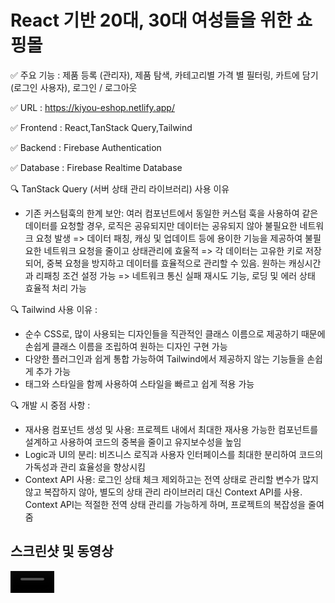 # React 기반 20대, 30대 여성들을 위한 쇼핑몰

✅ 주요 기능 : 제품 등록 (관리자), 제품 탐색, 카테고리별 가격 별 필터링, 카트에 담기(로그인 사용자), 로그인 / 로그아웃

✅ URL : https://kiyou-eshop.netlify.app/

✅ Frontend : React,TanStack Query,Tailwind

✅ Backend : Firebase Authentication

✅ Database : Firebase Realtime Database

🔍 TanStack Query (서버 상태 관리 라이브러리) 사용 이유 
- 기존 커스텀훅의 한계 보안: 여러 컴포넌트에서 동일한 커스텀 훅을 사용하여 같은 데이터를 요청할 경우, 로직은 공유되지만 데이터는 공유되지 않아 불필요한 네트워크 요청 발생 
  => 데이터 패칭, 캐싱 및 업데이트 등에 용이한 기능을 제공하여 불필요한 네트워크 요청을 줄이고 상태관리에 효울적
  => 각 데이터는 고유한 키로 저장되어, 중복 요청을 방지하고 데이터를 효율적으로 관리할 수 있음. 원하는 캐싱시간과 리패칭 조건 설정 가능
  => 네트워크 통신 실패 재시도 기능, 로딩 및 에러 상태 효율적 처리 가능 

🔍 Tailwind 사용 이유 : 
- 순수 CSS로, 많이 사용되는 디자인들을 직관적인 클래스 이름으로 제공하기 때문에 손쉽게 클래스 이름을 조립하여 원하는 디자인 구현 가능
- 다양한 플러그인과 쉽게 통합 가능하여 Tailwind에서 제공하지 않는 기능들을 손쉽게 추가 가능
- 태그와 스타일을 함께 사용하여 스타일을 빠르고 쉽게 적용 가능 

🔍 개발 시 중점 사항 : 
- 재사용 컴포넌트 생성 및 사용: 프로젝트 내에서 최대한 재사용 가능한 컴포넌트를 설계하고 사용하여 코드의 중복을 줄이고 유지보수성을 높임
- Logic과 UI의 분리: 비즈니스 로직과 사용자 인터페이스를 최대한 분리하여 코드의 가독성과 관리 효율성을 향상시킴
- Context API 사용: 로그인 상태 체크 제외하고는 전역 상태로 관리할 변수가 많지 않고 복잡하지 않아, 별도의 상태 관리 라이브러리 대신 Context API를 사용. Context API는 적절한 전역 상태 관리를 가능하게 하며, 프로젝트의 복잡성을 줄여줌

## 스크린샷 및 동영상
<video src="./public/readme_resources/사용자뷰.mp4" width="70vw"  >
<img src="./public/readme_resources/랜딩페이지.png" alt="landing page" width="70vw"/>
<img src="./public/readme_resources/제품뷰" alt="product page"/>
<img src="./public/readme_resources/상세뷰.png" alt="product detail page"/>
<img src="./public/readme_resources/로그인요청.png" alt="login request"/>
<img src="./public/readme_resources/카트성공메세지.png" alt="cart added message"/>
<img src="./public/readme_resources/카트.png" alt="cart page"/>
<img src="./public/readme_resources/관리자_제품등록화면.png" alt="admin product registration page"/>
<img src="./public/readme_resources/등록성공메세지.png" alt="product registration success message"/>
<img src="./public/readme_resources/제품등록_성공.png" alt="registered product page"/>
